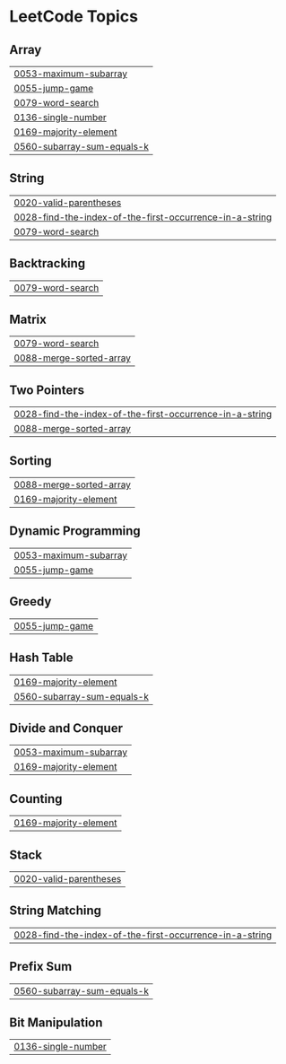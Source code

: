 <!---LeetCode Topics Start-->
# LeetCode Topics
## Array
|  |
| ------- |
| [0053-maximum-subarray](https://github.com/MrShaikh11/Leetcode-DSA/tree/master/0053-maximum-subarray) |
| [0055-jump-game](https://github.com/MrShaikh11/Leetcode-DSA/tree/master/0055-jump-game) |
| [0079-word-search](https://github.com/MrShaikh11/Leetcode-DSA/tree/master/0079-word-search) |
| [0136-single-number](https://github.com/MrShaikh11/Leetcode-DSA/tree/master/0136-single-number) |
| [0169-majority-element](https://github.com/MrShaikh11/Leetcode-DSA/tree/master/0169-majority-element) |
| [0560-subarray-sum-equals-k](https://github.com/MrShaikh11/Leetcode-DSA/tree/master/0560-subarray-sum-equals-k) |
## String
|  |
| ------- |
| [0020-valid-parentheses](https://github.com/MrShaikh11/Leetcode-DSA/tree/master/0020-valid-parentheses) |
| [0028-find-the-index-of-the-first-occurrence-in-a-string](https://github.com/MrShaikh11/Leetcode-DSA/tree/master/0028-find-the-index-of-the-first-occurrence-in-a-string) |
| [0079-word-search](https://github.com/MrShaikh11/Leetcode-DSA/tree/master/0079-word-search) |
## Backtracking
|  |
| ------- |
| [0079-word-search](https://github.com/MrShaikh11/Leetcode-DSA/tree/master/0079-word-search) |
## Matrix
|  |
| ------- |
| [0079-word-search](https://github.com/MrShaikh11/Leetcode-DSA/tree/master/0079-word-search) |
| [0088-merge-sorted-array](https://github.com/MrShaikh11/Leetcode-DSA/tree/master/0088-merge-sorted-array) |
## Two Pointers
|  |
| ------- |
| [0028-find-the-index-of-the-first-occurrence-in-a-string](https://github.com/MrShaikh11/Leetcode-DSA/tree/master/0028-find-the-index-of-the-first-occurrence-in-a-string) |
| [0088-merge-sorted-array](https://github.com/MrShaikh11/Leetcode-DSA/tree/master/0088-merge-sorted-array) |
## Sorting
|  |
| ------- |
| [0088-merge-sorted-array](https://github.com/MrShaikh11/Leetcode-DSA/tree/master/0088-merge-sorted-array) |
| [0169-majority-element](https://github.com/MrShaikh11/Leetcode-DSA/tree/master/0169-majority-element) |
## Dynamic Programming
|  |
| ------- |
| [0053-maximum-subarray](https://github.com/MrShaikh11/Leetcode-DSA/tree/master/0053-maximum-subarray) |
| [0055-jump-game](https://github.com/MrShaikh11/Leetcode-DSA/tree/master/0055-jump-game) |
## Greedy
|  |
| ------- |
| [0055-jump-game](https://github.com/MrShaikh11/Leetcode-DSA/tree/master/0055-jump-game) |
## Hash Table
|  |
| ------- |
| [0169-majority-element](https://github.com/MrShaikh11/Leetcode-DSA/tree/master/0169-majority-element) |
| [0560-subarray-sum-equals-k](https://github.com/MrShaikh11/Leetcode-DSA/tree/master/0560-subarray-sum-equals-k) |
## Divide and Conquer
|  |
| ------- |
| [0053-maximum-subarray](https://github.com/MrShaikh11/Leetcode-DSA/tree/master/0053-maximum-subarray) |
| [0169-majority-element](https://github.com/MrShaikh11/Leetcode-DSA/tree/master/0169-majority-element) |
## Counting
|  |
| ------- |
| [0169-majority-element](https://github.com/MrShaikh11/Leetcode-DSA/tree/master/0169-majority-element) |
## Stack
|  |
| ------- |
| [0020-valid-parentheses](https://github.com/MrShaikh11/Leetcode-DSA/tree/master/0020-valid-parentheses) |
## String Matching
|  |
| ------- |
| [0028-find-the-index-of-the-first-occurrence-in-a-string](https://github.com/MrShaikh11/Leetcode-DSA/tree/master/0028-find-the-index-of-the-first-occurrence-in-a-string) |
## Prefix Sum
|  |
| ------- |
| [0560-subarray-sum-equals-k](https://github.com/MrShaikh11/Leetcode-DSA/tree/master/0560-subarray-sum-equals-k) |
## Bit Manipulation
|  |
| ------- |
| [0136-single-number](https://github.com/MrShaikh11/Leetcode-DSA/tree/master/0136-single-number) |
<!---LeetCode Topics End-->
